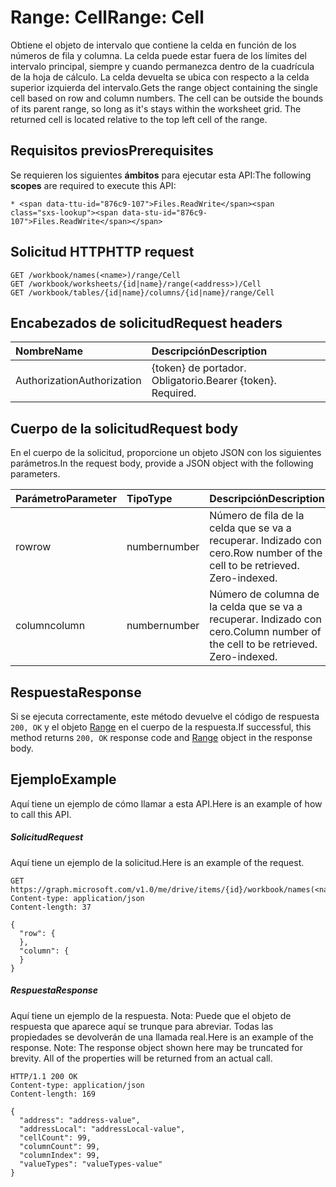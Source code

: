 # <a name="range-cell"></a><span data-ttu-id="876c9-101">Range: Cell</span><span class="sxs-lookup"><span data-stu-id="876c9-101">Range: Cell</span></span>

<span data-ttu-id="876c9-p101">Obtiene el objeto de intervalo que contiene la celda en función de los números de fila y columna. La celda puede estar fuera de los límites del intervalo principal, siempre y cuando permanezca dentro de la cuadrícula de la hoja de cálculo. La celda devuelta se ubica con respecto a la celda superior izquierda del intervalo.</span><span class="sxs-lookup"><span data-stu-id="876c9-p101">Gets the range object containing the single cell based on row and column numbers. The cell can be outside the bounds of its parent range, so long as it's stays within the worksheet grid. The returned cell is located relative to the top left cell of the range.</span></span>
## <a name="prerequisites"></a><span data-ttu-id="876c9-105">Requisitos previos</span><span class="sxs-lookup"><span data-stu-id="876c9-105">Prerequisites</span></span>
<span data-ttu-id="876c9-106">Se requieren los siguientes **ámbitos** para ejecutar esta API:</span><span class="sxs-lookup"><span data-stu-id="876c9-106">The following **scopes** are required to execute this API:</span></span> 

    * <span data-ttu-id="876c9-107">Files.ReadWrite</span><span class="sxs-lookup"><span data-stu-id="876c9-107">Files.ReadWrite</span></span>

## <a name="http-request"></a><span data-ttu-id="876c9-108">Solicitud HTTP</span><span class="sxs-lookup"><span data-stu-id="876c9-108">HTTP request</span></span>
<!-- { "blockType": "ignored" } -->
```http
GET /workbook/names(<name>)/range/Cell
GET /workbook/worksheets/{id|name}/range(<address>)/Cell
GET /workbook/tables/{id|name}/columns/{id|name}/range/Cell

```
## <a name="request-headers"></a><span data-ttu-id="876c9-109">Encabezados de solicitud</span><span class="sxs-lookup"><span data-stu-id="876c9-109">Request headers</span></span>
| <span data-ttu-id="876c9-110">Nombre</span><span class="sxs-lookup"><span data-stu-id="876c9-110">Name</span></span>       | <span data-ttu-id="876c9-111">Descripción</span><span class="sxs-lookup"><span data-stu-id="876c9-111">Description</span></span>|
|:---------------|:----------|
| <span data-ttu-id="876c9-112">Authorization</span><span class="sxs-lookup"><span data-stu-id="876c9-112">Authorization</span></span>  | <span data-ttu-id="876c9-p102">{token} de portador. Obligatorio.</span><span class="sxs-lookup"><span data-stu-id="876c9-p102">Bearer {token}. Required.</span></span> |


## <a name="request-body"></a><span data-ttu-id="876c9-115">Cuerpo de la solicitud</span><span class="sxs-lookup"><span data-stu-id="876c9-115">Request body</span></span>
<span data-ttu-id="876c9-116">En el cuerpo de la solicitud, proporcione un objeto JSON con los siguientes parámetros.</span><span class="sxs-lookup"><span data-stu-id="876c9-116">In the request body, provide a JSON object with the following parameters.</span></span>

| <span data-ttu-id="876c9-117">Parámetro</span><span class="sxs-lookup"><span data-stu-id="876c9-117">Parameter</span></span>    | <span data-ttu-id="876c9-118">Tipo</span><span class="sxs-lookup"><span data-stu-id="876c9-118">Type</span></span>   |<span data-ttu-id="876c9-119">Descripción</span><span class="sxs-lookup"><span data-stu-id="876c9-119">Description</span></span>|
|:---------------|:--------|:----------|
|<span data-ttu-id="876c9-120">row</span><span class="sxs-lookup"><span data-stu-id="876c9-120">row</span></span>|<span data-ttu-id="876c9-121">number</span><span class="sxs-lookup"><span data-stu-id="876c9-121">number</span></span>|<span data-ttu-id="876c9-p103">Número de fila de la celda que se va a recuperar. Indizado con cero.</span><span class="sxs-lookup"><span data-stu-id="876c9-p103">Row number of the cell to be retrieved. Zero-indexed.</span></span>|
|<span data-ttu-id="876c9-124">column</span><span class="sxs-lookup"><span data-stu-id="876c9-124">column</span></span>|<span data-ttu-id="876c9-125">number</span><span class="sxs-lookup"><span data-stu-id="876c9-125">number</span></span>|<span data-ttu-id="876c9-p104">Número de columna de la celda que se va a recuperar. Indizado con cero.</span><span class="sxs-lookup"><span data-stu-id="876c9-p104">Column number of the cell to be retrieved. Zero-indexed.</span></span>|

## <a name="response"></a><span data-ttu-id="876c9-128">Respuesta</span><span class="sxs-lookup"><span data-stu-id="876c9-128">Response</span></span>

<span data-ttu-id="876c9-129">Si se ejecuta correctamente, este método devuelve el código de respuesta `200, OK` y el objeto [Range](../resources/range.md) en el cuerpo de la respuesta.</span><span class="sxs-lookup"><span data-stu-id="876c9-129">If successful, this method returns `200, OK` response code and [Range](../resources/range.md) object in the response body.</span></span>

## <a name="example"></a><span data-ttu-id="876c9-130">Ejemplo</span><span class="sxs-lookup"><span data-stu-id="876c9-130">Example</span></span>
<span data-ttu-id="876c9-131">Aquí tiene un ejemplo de cómo llamar a esta API.</span><span class="sxs-lookup"><span data-stu-id="876c9-131">Here is an example of how to call this API.</span></span>
##### <a name="request"></a><span data-ttu-id="876c9-132">Solicitud</span><span class="sxs-lookup"><span data-stu-id="876c9-132">Request</span></span>
<span data-ttu-id="876c9-133">Aquí tiene un ejemplo de la solicitud.</span><span class="sxs-lookup"><span data-stu-id="876c9-133">Here is an example of the request.</span></span>
<!-- {
  "blockType": "request",
  "name": "range_cell"
}-->
```http
GET https://graph.microsoft.com/v1.0/me/drive/items/{id}/workbook/names(<name>)/range/Cell
Content-type: application/json
Content-length: 37

{
  "row": {
  },
  "column": {
  }
}
```

##### <a name="response"></a><span data-ttu-id="876c9-134">Respuesta</span><span class="sxs-lookup"><span data-stu-id="876c9-134">Response</span></span>
<span data-ttu-id="876c9-p105">Aquí tiene un ejemplo de la respuesta. Nota: Puede que el objeto de respuesta que aparece aquí se trunque para abreviar. Todas las propiedades se devolverán de una llamada real.</span><span class="sxs-lookup"><span data-stu-id="876c9-p105">Here is an example of the response. Note: The response object shown here may be truncated for brevity. All of the properties will be returned from an actual call.</span></span>
<!-- {
  "blockType": "response",
  "truncated": true,
  "@odata.type": "microsoft.graph.range"
} -->
```http
HTTP/1.1 200 OK
Content-type: application/json
Content-length: 169

{
  "address": "address-value",
  "addressLocal": "addressLocal-value",
  "cellCount": 99,
  "columnCount": 99,
  "columnIndex": 99,
  "valueTypes": "valueTypes-value"
}
```

<!-- uuid: 8fcb5dbc-d5aa-4681-8e31-b001d5168d79
2015-10-25 14:57:30 UTC -->
<!-- {
  "type": "#page.annotation",
  "description": "Range: Cell",
  "keywords": "",
  "section": "documentation",
  "tocPath": ""
}-->